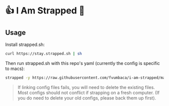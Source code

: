 # 👍 I Am Strapped 🔫


## Usage

Install strapped.sh:
```bash
curl https://stay.strapped.sh | sh
```

Then run strapped.sh with this repo's yaml (currently the config is specific to macs):
```bash
strapped -y https://raw.githubusercontent.com/fvumbaca/i-am-strapped/master/mac.yml
```

> If linking config files fails, you will need to delete the existing files. Most configs should not conflict if
> strapping on a fresh computer. (If you do need to delete your old configs, please back them up first).